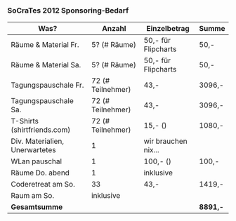 ### SoCraTes 2012 Sponsoring-Bedarf


|**Was?**|**Anzahl**|**Einzelbetrag**|**Summe**|
|---|---|---|---|
|Räume & Material Fr.|	5? (# Räume)	|50,- für Flipcharts|	 50,-|
|Räume & Material Sa.|	5? (# Räume)	|50,- für Flipcharts|	 50,-|
|Tagungspauschale Fr.|	72 (# Teilnehmer)|	43,-	|3096,-|
|Tagungspauschale Sa.|	72 (# Teilnehmer)|	43,-	|3096,-|
|T-Shirts (shirtfriends.com)|	72 (# Teilnehmer)	|15,- ()	|1080,-|
|Div. Materialien, Unerwartetes|	1	|wir brauchen nix...	||
|WLan pauschal|	1	|100,- ()|	100,-|
|Räume Do. abend|	1	| inklusive||	
|Coderetreat am So.|	33	|43,-	|1419,-|
|Raum am So.	|	inklusive	||
|**Gesamtsumme**	|	||	**8891,-**|
